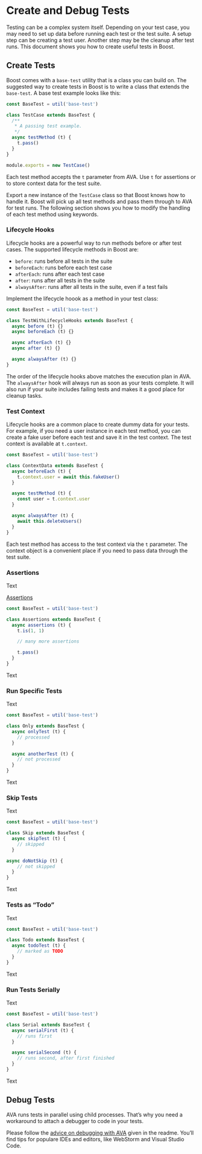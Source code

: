 # Create and Debug Tests
Testing can be a complex system itself. Depending on your test case, you may need to set up data before running each test or the test suite. A setup step can be creating a test user. Another step may be the cleanup after test runs. This document shows you how to create useful tests in Boost.


## Create Tests
Boost comes with a `base-test` utility that is a class you can build on. The suggested way to create tests in Boost is to write a class that extends the `base-test`. A base test example looks like this:

```js
const BaseTest = util('base-test')

class TestCase extends BaseTest {
  /**
   * A passing test example.
   */
  async testMethod (t) {
    t.pass()
  }
}

module.exports = new TestCase()
```

Each test method accepts the `t` parameter from AVA. Use `t` for assertions or to store context data for the test suite.

Export a new instance of the `TestCase` class so that Boost knows how to handle it. Boost will pick up all test methods and pass them through to AVA for test runs. The following section shows you how to modify the handling of each test method using keywords.


### Lifecycle Hooks
Lifecycle hooks are a powerful way to run methods before or after test cases. The supported lifecycle methods in Boost are:

- `before`: runs before all tests in the suite
- `beforeEach`: runs before each test case
- `afterEach`: runs after each test case
- `after`: runs after all tests in the suite
- `alwaysAfter`: runs after all tests in the suite, even if a test fails

Implement the lifecycle hoook as a method in your test class:

```js
const BaseTest = util('base-test')

class TestWithLifecycleHooks extends BaseTest {
  async before (t) {}
  async beforeEach (t) {}

  async afterEach (t) {}
  async after (t) {}

  async alwaysAfter (t) {}
}
```

The order of the lifecycle hooks above matches the execution plan in AVA. The `alwaysAfter` hook will always run as soon as your tests complete. It will also run if your suite includes failing tests and makes it a good place for cleanup tasks.


### Test Context
Lifecycle hooks are a common place to create dummy data for your tests. For example, if you need a user instance in each test method, you can create a fake user before each test and save it in the test context. The test context is available at `t.context`.

```js
const BaseTest = util('base-test')

class ContextData extends BaseTest {
  async beforeEach (t) {
    t.context.user = await this.fakeUser()
  }

  async testMethod (t) {
    const user = t.context.user
  }

  async alwaysAfter (t) {
    await this.deleteUsers()
  }
}
```

Each test method has access to the test context via the `t` parameter. The context object is a convenient place if you need to pass data through the test suite.


### Assertions
Text

[Assertions](https://github.com/avajs/ava#assertions)

```js
const BaseTest = util('base-test')

class Assertions extends BaseTest {
  async assertions (t) {
    t.is(1, 1)

    // many more assertions

    t.pass()
  }
}
```

Text


### Run Specific Tests
Text

```js
const BaseTest = util('base-test')

class Only extends BaseTest {
  async onlyTest (t) {
    // processed
  }

  async anotherTest (t) {
    // not processed
  }
}
```

Text


### Skip Tests
Text

```js
const BaseTest = util('base-test')

class Skip extends BaseTest {
  async skipTest (t) {
    // skipped
  }

async doNotSkip (t) {
    // not skipped
  }
}
```

Text


### Tests as “Todo”
Text

```js
const BaseTest = util('base-test')

class Todo extends BaseTest {
  async todoTest (t) {
    // marked as TODO
  }
}
```

Text


### Run Tests Serially
Text

```js
const BaseTest = util('base-test')

class Serial extends BaseTest {
  async serialFirst (t) {
    // runs first
  }

  async serialSecond (t) {
    // runs second, after first finished
  }
}
```

Text


## Debug Tests
AVA runs tests in parallel using child processes. That’s why you need a workaround to attach a debugger to code in your tests.

Please follow the [advice on debugging with AVA](https://github.com/avajs/ava#debugging) given in the readme. You’ll find tips for populare IDEs and editors, like WebStorm and Visual Studio Code.
